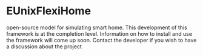 # EUnixFlexiHome
open-source model for simulating smart home. This development of this framework is at the completion level. Information on how to install and use the framework will come up soon. Contact the developer if you wish to have a discussion about the project
